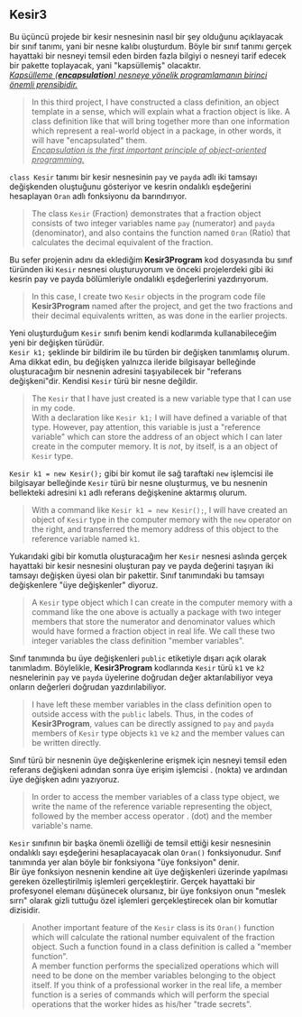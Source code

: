 ﻿## Kesir3
Bu üçüncü projede bir kesir nesnesinin
nasıl bir şey olduğunu açıklayacak
bir sınıf tanımı, yani bir nesne kalıbı
oluşturdum. Böyle bir sınıf tanımı
gerçek hayattaki bir nesneyi temsil eden
birden fazla bilgiyi o nesneyi
tarif edecek bir pakette toplayacak,
yani "kapsüllemiş" olacaktır.<br>
<u>*Kapsülleme (**encapsulation**) nesneye
yönelik programlamanın birinci önemli
prensibidir.*</u>

> In this third project, I have constructed 
a class definition, an object template in a sense,
which will explain what a fraction object
is like. A class definition like that
will bring together more than one information
which represent a real-world object in a package,
in other words, it will have "encapsulated" them.<br>
<u>*Encapsulation is the first important principle
    of object-oriented programming.*</u>

`class Kesir` tanımı bir kesir nesnesinin
`pay` ve `payda` adlı iki tamsayı
değişkenden oluştuğunu gösteriyor
ve kesrin ondalıklı eşdeğerini
hesaplayan `Oran` adlı fonksiyonu da
barındırıyor.
> The class `Kesir` (Fraction) demonstrates that
a fraction object consists of two integer variables
name `pay` (numerator) and `payda` (denominator),
and also contains the function named `Oran` (Ratio)
that calculates the decimal equivalent of the fraction.

Bu sefer projenin adını da eklediğim
**Kesir3Program** kod dosyasında
bu sınıf türünden iki `Kesir` nesnesi
oluşturuyorum ve önceki projelerdeki
gibi iki kesrin pay ve payda bölümleriyle
ondalıklı eşdeğerlerini yazdırıyorum.
> In this case, I create two `Kesir` objects 
in the program code file **Kesir3Program**
named after the project, and get the two fractions
and their decimal equivalents written,
as was done in the earlier projects.

Yeni oluşturduğum `Kesir` sınıfı
benim kendi kodlarımda kullanabileceğim yeni
bir değişken türüdür.<br>
`Kesir k1;` şeklinde bir bildirim ile bu türden
bir değişken tanımlamış olurum.
Ama dikkat edin, bu değişken yalnızca ileride
bilgisayar belleğinde oluşturacağım bir nesnenin
adresini taşıyabilecek bir "referans değişkeni"dir.
Kendisi `Kesir` türü bir nesne değildir.

> The `Kesir` that I have just created
is a new variable type that I can use in my code.<br>
With a declaration like `Kesir k1;`
I will have defined a variable of that type.
However, pay attention, this variable is just a
"reference variable" which can store the address
of an object which I can later create
in the computer memory. It is *not*, by itself,
is a an object of `Kesir` type.

`Kesir k1 = new Kesir();` gibi bir komut ile
sağ taraftaki `new` işlemcisi ile bilgisayar belleğinde
`Kesir` türü bir nesne oluşturmuş,
ve bu nesnenin bellekteki adresini
`k1` adlı referans değişkenine aktarmış olurum.
> With a command like `Kesir k1 = new Kesir();`,
I will have created an object of `Kesir` type
in the computer memory with the `new` operator
on the right, and transferred the memory address
of this object to the reference variable named `k1`.

Yukarıdaki gibi bir komutla oluşturacağım 
her `Kesir` nesnesi aslında gerçek hayattaki
bir kesir nesnesini oluşturan pay ve payda değerini
taşıyan iki tamsayı değişken üyesi olan bir pakettir.
Sınıf tanımındaki bu tamsayı değişkenlere
"üye değişkenler" diyoruz.
> A `Kesir` type object which I can create in the
computer memory with a command like the one above
is actually a package with two integer members 
that store the numerator and denominator values
which would have formed a fraction object in real life.
We call these two integer variables the class definition
"member variables".

Sınıf tanımında bu üye değişkenleri `public` etiketiyle
dışarı açık olarak tanımladım.
Böylelikle, **Kesir3Program** kodlarında
`Kesir` türü `k1` ve `k2` nesnelerinin
`pay` ve `payda` üyelerine doğrudan değer
aktarılabiliyor veya onların değerleri
doğrudan yazdırılabiliyor.
> I have left these member variables in the class definition
open to outside access with the `public` labels.
Thus, in the codes of **Kesir3Program**,
values can be directly assigned to `pay` and `payda`
members of `Kesir` type objects `k1` ve `k2`
and the member values can be written directly.

Sınıf türü bir nesnenin üye değişkenlerine
erişmek için nesneyi temsil eden referans değişkeni
adından sonra üye erişim işlemcisi . (nokta)
ve ardından üye değişken adını yazıyoruz.
> In order to access the member variables of a class
type object, we write the name of the reference variable
representing the object, followed by the member access
operator . (dot) and the member variable's name.

`Kesir` sınıfının bir başka önemli özelliği de
temsil ettiği kesir nesnesinin ondalıklı sayı
eşdeğerini hesaplacayacak olan `Oran()` fonksiyonudur.
Sınıf tanımında yer alan böyle bir fonksiyona
"üye fonksiyon" denir.<br>
Bir üye fonksiyon nesnenin kendine ait üye değişkenleri
üzerinde yapılması gereken özelleştirilmiş işlemleri
gerçekleştirir. Gerçek hayattaki bir profesyonel
elemanı düşünecek olursanız, bir üye fonksiyon onun 
"meslek sırrı" olarak gizli tuttuğu özel işlemleri
gerçekleştirecek olan bir komutlar dizisidir.
> Another important feature of the `Kesir` class
is its `Oran()` function which will calculate the
rational number equivalent of the fraction object.
Such a function found in a class definition
is called a "member function".<br>
A member function performs the  specialized operations
which will need to be done on the member variables
belonging to the object itself.
If you think of a professional worker in the real life,
a member function is a series of commands which will
perform the special operations that the worker hides
as his/her "trade secrets".